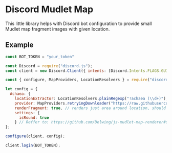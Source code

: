 # Discord Mudlet Map

This little library helps with Discord bot configuration to provide small Mudlet map fragment images with given location.

## Example

```js
const BOT_TOKEN = "your_token"

const Discord = require("discord.js");
const client = new Discord.Client({ intents: [Discord.Intents.FLAGS.GUILD_MESSAGES, Discord.Intents.FLAGS.GUILDS] });

const { configure, MapProviders, LocationResolvers } = require("discord-mudlet-map")

let config = {
  Achaea: { 
    locationExtractor: LocationResolvers.plainRegexp("!achaea (\\d+)"),
    provider: MapProviders.retryingDownloader("https://raw.githubusercontent.com/IRE-Mudlet-Mapping/AchaeaCrowdmap/gh-pages/Map/map", { retries: 5, delay : 10000 }) },
    renderFragment: true, // renders just area around location, should improve generation times for bigger areas
    settings: {
      isRound: true
    } // Reffer to: https://github.com/Delwing/js-mudlet-map-renderer#settings-and-their-default-values
};

configure(client, config);

client.login(BOT_TOKEN);
```

